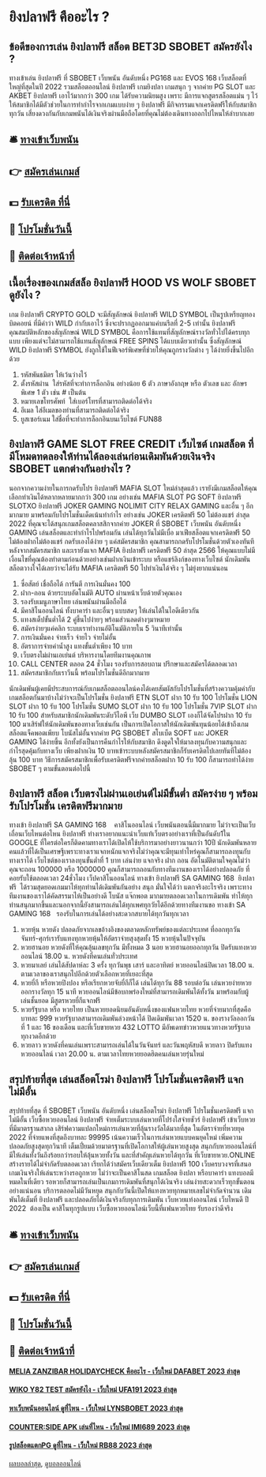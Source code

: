 # ยิงปลาฟรี คืออะไร ?
## ข้อดีของการเล่น ยิงปลาฟรี สล็อต BET3D SBOBET สมัครยังไง ?
ทางเข้าเล่น ยิงปลาฟรี ที่ SBOBET เว็บพนัน อันดับหนึ่ง PG168 และ EVOS 168 เว็บสล็อตที่ใหญ่ที่สุดในปี 2022 รวมสล็อตออนไลน์ ยิงปลาฟรี เกมยิงปลา เกมสนุก ๆ จากค่าย PG SLOT และ AKBET ยิงปลาฟรี เอาไว้มากกว่า 300 เกม ได้รับความนิยมสูง เพราะ มีการแจกสูตรสล็อตแม่น ๆ ไว้ให้สมาชิกได้มีตัวช่วยในการทำกำไรจากเกมแบบง่าย ๆ ยิงปลาฟรี มีกิจกรรมแจกเครดิตฟรีให้กับสมาชิกทุกวัน เสี่ยงดวงกันกับเกมพนันได้เงินจริงผ่านมือถือโดยที่คุณไม่ต้องเดินทางออกไปไหนให้ลำบากเลย

## 🛎 [ทางเข้าเว็บพนัน](https://bit.ly/3SdLNi2)
## 👉 [สมัครเล่นเกมส์](https://bit.ly/3SdLNi2)
## 💵 [รับเครดิต ที่นี่](https://bit.ly/3dyRKHj)
## 👑 [โปรโมชั่นวันนี้](https://bit.ly/3dyRKHj)
## 📱 [ติดต่อเจ้าหน้าที่](https://bit.ly/3dyRKHj)

## เนื้อเรื่องของเกมส์สล็อ ยิงปลาฟรี HOOD VS WOLF SBOBET ดูยังไง ?
เกม ยิงปลาฟรี CRYPTO GOLD จะมีสัญลักษณ์ ยิงปลาฟรี WILD SYMBOL เป็นรูปเหรียญทองบิตคอยน์ ที่มีคำว่า WILD กำกับเอาไว้ ซึ่งจะปรากฏออกมาแค่บนรีลที่ 2-5 เท่านั้น ยิงปลาฟรี คุณสมบัติหลักของสัญลักษณ์ WILD SYMBOL คือการใช้แทนที่สัญลักษณ์รางวัลทั่วไปได้ครบทุกแบบ เพียงแต่จะไม่สามารถใช้แทนสัญลักษณ์ FREE SPINS ได้แบบเดียวเท่านั้น ซึ่งสัญลักษณ์ WILD ยิงปลาฟรี SYMBOL ยังถูกใช้ในฟีเจอร์พิเศษที่ช่วยให้คุณถูกรางวัลต่าง ๆ ได้ง่ายยิ่งขึ้นไปอีกด้วย
1. รหัสพันธมิตร ให้เว้นว่างไว้
2. ตั้งรหัสผ่าน  ใส่รหัสที่จะทำการล็อกอิน อย่างน้อย 6 ตัว ภาษาอังกฤษ หรือ ตัวเลข และ อักษรพิเศษ 1 ตัว เช่น # เป็นต้น
3. หมายเลขโทรศัพท์  ใส่เบอร์โทรที่สามารถติดต่อได้จริง
4. อีเมล ใส่อีเมลของท่านที่สามารถติดต่อได้จริง
5. ยูสเซอร์เนม ใส่ชื่อที่จะทำการล็อกอินบนเว็บไซต์ FUN88

## ยิงปลาฟรี GAME SLOT FREE CREDIT เว็บไซต์ เกมสล็อต ที่มีโหมดทดลองให้ท่านได้ลองเล่นก่อนเดิมพันด้วยเงินจริง SBOBET แตกต่างกันอย่างไร ?
นอกจากความง่ายในการกดรับโปร ยิงปลาฟรี MAFIA SLOT ใหม่ล่าสุดแล้ว เรายังมีเกมสล็อตให้คุณเลือกทำเงินได้หลากหลายมากกว่า 300 เกม อย่างเช่น MAFIA SLOT PG SOFT ยิงปลาฟรี SLOTXO ยิงปลาฟรี JOKER GAMING NOLIMIT CITY RELAX GAMING และอื่น ๆ อีกมากมาย มาพร้อมกับโปรโมชั่นเด็ดเน้นทำกำไร อย่างเช่น JOKER เครดิตฟรี 50 ไม่ต้องแชร์ ล่าสุด 2022 ที่คุณจะได้สนุกเกมสล็อตคลาสสิกจากค่าย JOKER ที่ SBOBET เว็บพนัน อันดับหนึ่ง GAMING เล่นสล็อตและทำกำไรไปพร้อมกัน เล่นได้ทุกวันไม่มีเบื่อ
มาเฟียสล็อตแจกเครดิตฟรี 50 ไม่ต้องฝากไม่ต้องแชร์ กดรับเองได้ง่าย ๆ แค่สมัครสมาชิก คุณสามารถกดรับโปรโมชั่นด้วยตัวเองทันทีหลังจากสมัครสมาชิก และเรายังแจก MAFIA ยิงปลาฟรี เครดิตฟรี 50 ล่าสุด 2566 ให้คุณแบบไม่มีเงื่อนไขที่คุณต้องทำตามก่อนด้วยอย่างเช่นฝากเงินเข้าระบบ หรือแชร์ลิงก์ของทางเว็บไซต์ นักเดิมพันสล็อตวางใจได้เลยว่าจะได้รับ MAFIA เครดิตฟรี 50 ไปทำเงินได้จริง ๆ ไม่ยุ่งยากแน่นอน
1. ซื่อสัตย์ เชื่อถือได้ การันตี การเงินมั่นคง 100
2. ฝาก-ถอน ด้วยระบบอัตโนมัติ AUTO ผ่านหน้าเว็บด้วยตัวคุณเอง
3. รองรับเมนูภาษาไทย เล่นพนันผ่านมือถือได้
4. มีคาสิโนออนไลน์ ทั้งบาคาร่า และอื่นๆ แบบสดๆ ให้เล่นได้ในไอดีเดียวกัน
5. แทงสเต็ปขั้นต่ำได้ 2 คู่ขึ้นไปง่ายๆ พร้อมส่วนลดต่างๆมาหมาย
6. สมัครง่ายๆแค่คลิก ระบบเราทำงานอัติโนมัติภายใน 5 วินาทีเท่านั้น
7. การเงินมั่นคง จ่ายเร็ว จ่ายไว จ่ายไม่อั้น
8. อัตราการจ่ายค่าน้ำสูง แทงขั้นต่ำเพียง 10 บาท
9. เว็บตรงไม่ผ่านเอเย่นต์ บริหารงานโดยทีมงานคุณภาพ
10. CALL CENTER ตลอด 24 ชั่วโมง รองรับการสอบถาม ปรึกษาและสมัครได้ตลอดเวลา
11. สมัครสมาชิกกับเราวีนนี้ พร้อมโปรโมชั่นดีอีกมากมาย

นักเดิมพันผู้เคยมีประสบการณ์กับเกมสล็อตออนไลน์คงได้เคยสัมผัสกับโปรโมชั่นที่สร้างความคุ้มค่ากับเกมสล็อตกันมาบ้างไม่ว่าจะเป็นโปรโมชั่น ยิงปลาฟรี ETN SLOT ฝาก 10 รับ 100 โปรโมชั่น LION SLOT ฝาก 10 รับ 100 โปรโมชั่น SUMO SLOT ฝาก 10 รับ 100 โปรโมชั่น 7VIP SLOT ฝาก 10 รับ 100 สำหรับสมาชิกนักเดิมพันระดับวีไอพี เว็บ DUMBO SLOT เองก็ได้จัดโปรฝาก 10 รับ 100 มาเสิร์ฟให้นักเดิมพันของทางเว็บเช่นกัน เป็นการเปิดโอกาสให้นักเดิมพันทุนน้อยได้เข้าถึงเกมสล็อตแจ็คพอตเพียบ โบนัสไม่อั้นจากค่าย PG SBOBET สโบเบ็ต SOFT และ JOKER GAMING ได้ง่ายขึ้น อีกทั้งยังเป็นการคืนกำไรให้กับสมาชิก ดึงดูดใจให้มาลงทุนกับความสนุกและกำไรสุดคุ้มกับทางเว็บ เพียงฝากเงิน 10 บาทเข้าระบบหลังสมัครสมาชิกก็รับเครดิตไปเลยทันทีไม่ต้องลุ้น 100 บาท วิธีการสมัครสมาชิกเพื่อรับเครดิตฟรีจากค่ายสล็อตฝาก 10 รับ 100 ก็สามารถทำได้ง่าย SBOBET ๆ ตามขั้นตอนต่อไปนี้

## ยิงปลาฟรี สล็อต เว็บตรงไม่ผ่านเอเย่นต์ไม่มีขั้นต่ำ สมัครง่าย ๆ พร้อมรับโปรโมชั่น เครดิตฟรีมากมาย
ทางเข้า ยิงปลาฟรี SA GAMING 168    คาสิโนออนไลน์ เว็บพนันตอนนี้มีมากมาย ไม่ว่าจะเป็นเว็บเถื่อนเว็บไหนต่อไหน ยิงปลาฟรี ท่างเราอยากแนะนำเว็บแท้เว็บตรงอย่างเราที่เป็นอันดับ1ใน GOOGLE ที่ใครต่อใครก็ติดคามทางเราได้เปิดไห้ใช้บริการมาอย่างยาวนานกว่า 10ปี นักเดิมพันหลายคนแล้วที่ได้เป็นเศรษฐีเพราะทางเราแจกหนักแจกจริงไม่ว่าคุณจะมีทุนเท่าไหร่คุณก็สามารถลงทุนกับทางเราได้ เว็บไซต์ของเราลงทุนขั้นต่ำที่ 1 บาท เล่นง่าย แจกจริง ฝาก ถอน อัตโนมัติตามใจคุณไม่ว่าคุณจะถอน 100000 หรือ 1000000 คุณก็สามารถถอนกับทางทีมงานของเราได้อย่างปลอดภัย ที่คอยรับใช้ตลอดเวลา 24ชั่วโมง เว็ปคาสิโนออนไลน์ ทางเข้า ยิงปลาฟรี SA GAMING 168  ยิงปลาฟรี  ได้รวมสุดยอดเกมมาไห้ทุกท่านได้เดิมพันกันอย่าง สนุก มั่นใจได้ว่า แตกจริงอะไรจริง เพราะทางทีมงานของเราได้คัดสรรมาไห้เป็นอย่างดี โบนัส แจ๊กพอต มากมายตลอดเวลาในการเดิมพัน ทำไห้ทุกท่านสนุกมากขึ้นและนอกจากนี้ยังสามารถเล่นได้ทุกเพศทุกวัยได้อีกด้วยทางทีมงานขอ ทางเข้า SA GAMING 168   รองรับในการเล่นได้อย่างสะดวกสบายได้ทุกวันทุกเวลา
1. หวยหุ้น หวยดัง ปลอดภัยจากเลขอ้างอิงของตลาดหลักทรัพย์ของแต่ละประเทศ ที่ออกทุกวันจันทร์-ศุกร์เรารับแทงทุกหวยหุ้นให้อัตราจ่ายสุงสุดทั้ง 15 หวยหุ้นในปัจจุบัน
2. หวยฮานอย หวยดังที่ให้คุณลุ้นเลขทุกวัน มีทั้งหมด 3 นอย หวยฮานอยออกทุกวัน ปิดรับแทงหวยออนไลน์ 18.00 น. หวยดังที่คนเล่นทั่วประเทศ
3. หวยมาเลย์ เล่นได้สัปดาห์ละ 3 ครั้ง ทุกวันพุธ เสาร์ และอาทิตย์ หวยออนไลน์ปิดเวลา 18.00 น. ตามเวลาของเราสนุกไปอีกด้วยตัวเลือกหวยที่เยอะที่สุด
4. หวยยี่กี หรือหวยปิงปอง หรือเรียกหวยจับยี่กีก็ได้ เล่นได้ทุกวัน 88 รอบต่อวัน เล่นหวยง่ายหวยออกรางวัลทุก 15 นาที หวยออนไลน์มีข้อบกพร่องใหม่ที่สามารถเดิมพันได้ทั้งวัน มาพร้อมกับผู้เล่นชั้นยอด มีสูตรหวยยี่กีแจกฟรี
5. หวยรัฐบาล หรือ หวยไทย เป็นหวยยอดนิยมอันดับหนึ่งของแฟนหวยไทย หวยที่จ่ายมากที่สุดคือบาทละ 999 หวยรัฐบาลสามารถเดิมพันล่วงหน้าได้ ปิดเดิมพันเวลา 1520 น. ของรางวัลออกวันที่ 1 และ 16 ของเดือน และที่เว็บขายหวย 432 LOTTO มีอัพเดทข่าวหวยแนวทางหวยรัฐบาลทุกงวดอีกด้วย
6. หวยลาว หวยดังที่คนเล่นเพราะสามารถเล่นได้ในวันจันทร์ และวันพฤหัสบดี หวยลาว ปิดรับแทงหวยออนไลน์ เวลา 20.00 น. ตามเวลาไทยหวยยอดฮิตคนเล่นหวยรุ่นใหม่

## สรุปท้ายที่สุด เล่นสล็อตโรม่า ยิงปลาฟรี โปรโมชั่นเครดิตฟรี แจกไม่มีอั้น
สรุปท้ายที่สุด ที่ SBOBET เว็บพนัน อันดับหนึ่ง เล่นสล็อตโรม่า ยิงปลาฟรี โปรโมชั่นเครดิตฟรี แจกไม่มีอั้น เว็บซื้อหวยออนไลน์ ยิงปลาฟรี จ่ายเต็มระบบเล่นหวยที่โปร่งใสจ่ายชัวร์ ยิงปลาฟรี เข้าเว็บหวยที่มีมาตรฐานสากล เสิร์ฟความแปลกใหม่การเล่นหวยที่ลุ้นรางวัลได้มากที่สุด ในอัตราจ่ายที่หวยยุค 2022 ที่จ่ายแพงที่สุดถึงบาทละ 99995 เน้นความเร็วในการเล่นหวยแบบคนยุคใหม่ เพิ่มความปลอดภัยสูงสุดทุกวินาที เต็มเปี่ยมด้วยมาตรฐานที่เปิดโอกาสให้ผู้เล่นหวยสูงสุด สนุกกับหวยออนไลน์ที่มีให้เล่นทั้งวันถึงร้อยกว่ารอบให้ลุ้นหวยทั้งวัน และที่สำคัญเล่นหวยได้ทุกวัน ที่เว็บขายหวย.ONLINE สร้างรายได้ไม่จำกัดรับตลอดเวลา เรียกได้ว่าสมัครเว็บเดียวเต็ม ยิงปลาฟรี 100 เว็บครบวงจรที่เสนอเกมเงินจริงให้เล่นระหว่างรอถูกหวย ไม่ว่าจะเป็นคาสิโนสด เกมสล็อต ยิงปลา หรือบาคาร่า แทงบอลมีหมดในที่เดียว รอหวยก็สามารถเล่นเป็นเกมการเดิมพันที่สนุกได้เงินจริง เล่นง่ายสะดวกเร็วทุกขั้นตอนอย่างแน่นอน บริการตลอดไม่มีวันหยุด สนุกกับวันนี้เปิดให้แทงหวยทุกหมายเลขไม่จำกัดจำนวน เดิมพันได้เต็มที่ ยิงปลาฟรี และปลอดภัยได้เงินจริงกับทุกการเดิมพัน เว็บหวยแท่งออนไลน์ เว็บไหนดี ปี 2022  ต้องเป็น คาสิโนทุกรูปแบบ เว็บซื้อหวยออนไลน์เว็บนี้ที่แฟนหวยไทย รับรองว่าดีจริง

## 🛎 [ทางเข้าเว็บพนัน](https://bit.ly/3SdLNi2)
## 👉 [สมัครเล่นเกมส์](https://bit.ly/3SdLNi2)
## 💵 [รับเครดิต ที่นี่](https://bit.ly/3dyRKHj)
## 👑 [โปรโมชั่นวันนี้](https://bit.ly/3dyRKHj)
## 📱 [ติดต่อเจ้าหน้าที่](https://bit.ly/3dyRKHj)

#### [MELIA ZANZIBAR HOLIDAYCHECK คืออะไร - เว็บใหม่ DAFABET 2023 ล่าสุด](https://atom.io/themes/melia%20zanzibar%20holidaycheck%20คืออะไร%20-%20เว็บใหม่%20dafabet%202023%20ล่าสุด)
#### [WIKO Y82 TEST สมัครยังไง - เว็บใหม่ UFA191 2023 ล่าสุด](https://atom.io/themes/wiko%20y82%20test%20สมัครยังไง%20-%20เว็บใหม่%20ufa191%202023%20ล่าสุด)
#### [หาเว็บพนันออนไลน์ ดูที่ไหน - เว็บใหม่ LYNSBOBET 2023 ล่าสุด](https://atom.io/themes/หาเว็บพนันออนไลน์%20ดูที่ไหน%20-%20เว็บใหม่%20lynsbobet%202023%20ล่าสุด)
#### [COUNTER:SIDE APK เล่นที่ไหน - เว็บใหม่ IMI689 2023 ล่าสุด](https://atom.io/themes/counterside%20apk%20เล่นที่ไหน%20-%20เว็บใหม่%20imi689%202023%20ล่าสุด)
#### [รูปสล็อตแตกPG ดูที่ไหน - เว็บใหม่ RB88 2023 ล่าสุด](https://atom.io/themes/รูปสล็อตแตกpg%20ดูที่ไหน%20-%20เว็บใหม่%20rb88%202023%20ล่าสุด)

[ผลบอลล่าสุด](https://siamsport.tv "ผลบอลล่าสุด"), [ดูบอลออนไลน์](https://siamsport.tv/ดูบอลสด "ดูบอลออนไลน์")